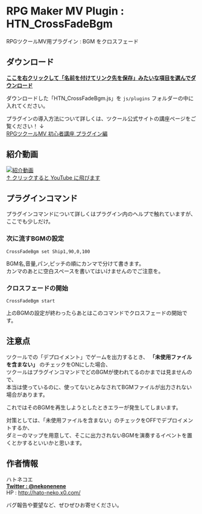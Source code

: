 # RPG Maker MV Plugin : HTN_CrossFadeBgm

RPGツクールMV用プラグイン : BGM をクロスフェード

## ダウンロード

**[ここを右クリックして「名前を付けてリンク先を保存」みたいな項目を選んでダウンロード](https://raw.githubusercontent.com/nekonenene/RPG-Maker-MV_CrossFadeBgm/master/HTN_CrossFadeBgm.js)**

ダウンロードした「HTN_CrossFadeBgm.js」を `js/plugins` フォルダーの中に入れてください。

プラグインの導入方法について詳しくは、ツクール公式サイトの講座ページをご覧ください！ ↓  
[RPGツクールMV 初心者講座 プラグイン編](https://tkool.jp/mv/guide/011_001.html)


## 紹介動画

[![紹介動画](https://img.youtube.com/vi/keAQciFMIxQ/0.jpg)](https://www.youtube.com/watch?v=keAQciFMIxQ)  
[↑ クリックすると YouTube に飛びます](https://www.youtube.com/watch?v=keAQciFMIxQ)


## プラグインコマンド

プラグインコマンドについて詳しくはプラグイン内のヘルプで触れていますが、ここでも少しだけ。

### 次に流すBGMの設定

```
CrossFadeBgm set Ship1,90,0,100
```

BGM名,音量,パン,ピッチの順にカンマで分けて書きます。  
カンマのあとに空白スペースを書いてはいけませんのでご注意を。

### クロスフェードの開始

```
CrossFadeBgm start
```

上のBGMの設定が終わったらあとはこのコマンドでクロスフェードの開始です。


## 注意点

ツクールでの「デプロイメント」でゲームを出力するとき、 **「未使用ファイルを含まない」** のチェックをONにした場合、  
ツクールはプラグインコマンドでどのBGMが使われてるのかまでは見ませんので、  
本当は使っているのに、使ってないとみなされてBGMファイルが出力されない場合があります。

これではそのBGMを再生しようとしたときエラーが発生してしまいます。

対策としては、「未使用ファイルを含まない」のチェックをOFFでデプロイメントするか、  
ダミーのマップを用意して、そこに出力されないBGMを演奏するイベントを置くとかするといいかと思います。


## 作者情報

ハトネコエ  
**[Twitter : @nekonenene](https://twitter.com/nekonenene)**  
HP : http://hato-neko.x0.com/

バグ報告や要望など、ぜひぜひお寄せください。
